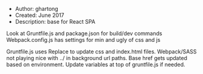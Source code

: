 - Author: ghartong
- Created: June 2017
- Description: base for React SPA 

Look at Gruntfile.js and package.json for build/dev commands
Webpack.config.js has settings for min and ugly of css and js

Gruntfile.js uses Replace to update css and index.html files. Webpack/SASS not playing nice with ../ in background url paths. 
Base href gets updated based on environment. Update variables at top of gruntfile.js if needed.